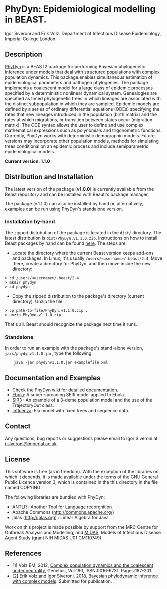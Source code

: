 # PhyDyn: Epidemiological modelling in BEAST.

Igor Siveroni and Erik Volz.
Department of Infectious Disease Epidemiology, Imperial College London.

## Description
[PhyDyn](https://github.com/mrc-ide/PhyDyn/wiki) is a BEAST2 package for performing Bayesian phylogenetic inference under models that deal with structured populations with complex population dynamics.
This package enables simultaneous estimation of epidemiological parameters and pathogen phylogenies. The package implements a coalescent model for a large class of epidemic processes specified by a deterministic nonlinear dynamical system. Genealogies are specified as timed phylogenetic trees in which lineages are associated with the distinct subpopulation in which they are sampled. Epidemic models are defined by a series of ordinary differential equations (ODEs) specifying the rates that new lineages introduced in the population (birth matrix) and the rates at which migrations, or transition between states occur (migration matrix). The ODE syntax allows the user to define and use complex mathematical expressions such as  polynomials and trigonometric functions. Currently, PhyDyn works with deterministic demographic models. Future versions may incorporate other population models, methods for simulating trees conditional on an epidemic process and include semiparametric epidemiological models.

**Current version: 1.1.0**

## Distribution and Installation

The latest version of the package (**v1.0.0**) is currently available from the Beast repository and can  be installed with Beauti's package manager. 

The package (v.1.1.0) can also be installed by hand or, alternatively, examples can be run using  PhyDyn's standalone version.

### Installation by-hand
The zipped distribution of the package is located in the `dist/` directory. The latest distribution is `dist/PhyDyn.v1.1.0.zip`.
Instructions on how to install Beast packages by hand can be found [here](https://www.beast2.org/managing-packages/). The steps are:
* Locate the directory where the current Beast version  keeps add-ons and packages. In Linux, it's usually `/users/<username>/.beast/2.4`. Move there, create a directory for PhyDyn, and then move inside the new directory:
```
> cd /users/<username>/.beast/2.4
> mkdir phydyn
> cd phydyn
```
* Copy the zipped distribution to the package's directory (current directory). Unzip the file.
```
> cp path-to-file/PhyDyn.v1.1.0.zip .
> unzip PhyDyn.v1.1.0.zip
```
That's all. Beast should recognize the package next time it runs.


### Standalone

In order to run an example with the package's stand-alone version, `jars/phydynv1.1.0.jar`, type the following:
```
    java -jar phydynv1.1.0.jar examplefile.xml
```


## Documentation and Examples

* Check the PhyDyn [wiki](https://github.com/mrc-ide/PhyDyn/wiki) for detailed documentation.
* [Ebola](https://github.com/mrc-ide/PhyDyn/wiki/Ebola-Example): A super-spreading SEIR model applied to Ebola.
* [SIR3](examples/SIR3) : An example of a 3-deme population model and the use of the TrajectoryOut class.
* [Influenza](examples/influenza): Flu model with fixed trees and sequence data.


## Contact

Any questions, bug reports or suggestions please email to Igor Siveroni at i.siveroni@imperial.ac.uk.

## License

This software is free (as in freedom). With the exception of the libraries on which it depends, it is made available under the terms of the GNU General Public Licence version 3, which is contained in the this directory in the file named COPYING.

The following libraries are bundled with PhyDyn:

* [ANTLR](http://www.antlr.org/) : Another Tool for Language recorgnition
* Apache Commons (http://commons.apache.org/)
* jblas (http://jblas.org) : Linear Algebra for Java

Work on this project is made possible by support from the MRC Centre for Outbreak Analysis and Modelling, and [MIDAS](http://www.epimodels.org/), Models of Infectious Disease Agent Study (grant NIH MIDAS U01 GM110749).


## References
* [1] Volz EM, 2012, [Complex population dynamics and the coalescent under neutrality](http://www.genetics.org/content/190/1/187), Genetics, Vol:190, ISSN:0016-6731, Pages:187-201
* [2] Erik Volz and Igor Siveroni, 2018, [Bayesian phylodynamic inference with complex models](https://www.biorxiv.org/content/early/2018/02/19/268052). Submitted for publication.

